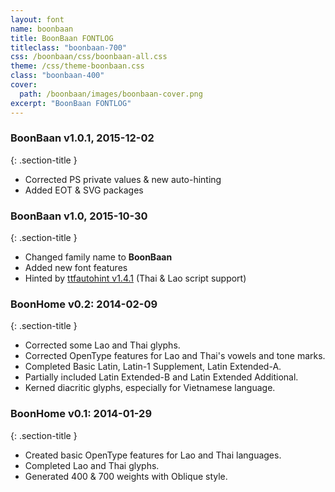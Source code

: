 ```yaml
---
layout: font
name: boonbaan
title: BoonBaan FONTLOG
titleclass: "boonbaan-700"
css: /boonbaan/css/boonbaan-all.css
theme: /css/theme-boonbaan.css
class: "boonbaan-400"
cover:
  path: /boonbaan/images/boonbaan-cover.png
excerpt: "BoonBaan FONTLOG"
---
```


### BoonBaan v1.0.1, 2015-12-02
{: .section-title }

- Corrected PS private values & new auto-hinting
- Added EOT & SVG packages

### BoonBaan v1.0, 2015-10-30
{: .section-title }

- Changed family name to **BoonBaan**
- Added new font features
- Hinted by [ttfautohint v1.4.1](http://www.freetype.org/ttfautohint/) (Thai & Lao script support)

### BoonHome v0.2: 2014-02-09
{: .section-title }

- Corrected some Lao and Thai glyphs.
- Corrected OpenType features for Lao and Thai's vowels and tone marks.
- Completed Basic Latin, Latin-1 Supplement, Latin Extended-A.
- Partially included Latin Extended-B and Latin Extended Additional.
- Kerned diacritic glyphs, especially for Vietnamese language.

### BoonHome v0.1: 2014-01-29
{: .section-title }

- Created basic OpenType features for Lao and Thai languages.
- Completed Lao and Thai glyphs.
- Generated 400 & 700 weights with Oblique style.
